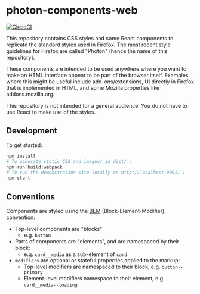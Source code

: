 # photon-components-web

[![CircleCI](https://circleci.com/gh/FirefoxUX/photon-components-web.svg?style=svg)](https://circleci.com/gh/FirefoxUX/photon-components-web)

This repository contains CSS styles and some React components to replicate the standard styles used in Firefox. The most recent style guidelines for Firefox are called "Photon" (hence the name of this repository).

These components are intended to be used anywhere where you want to make an HTML interface appear to be part of the browser itself. Examples where this might be useful include add-ons/extensions, UI directly in Firefox that is implemented in HTML, and some Mozilla properties like addons.mozilla.org.

This repository is not intended for a general audience. You do not have to use React to make use of the styles.

## Development

To get started:

```sh
npm install
# To generate static CSS and images/ in dist/ :
npm run build:webpack
# To run the demonstration site locally on http://localhost:9001/ :
npm start
```

## Conventions

Components are styled using the [BEM](http://getbem.com/) (Block-Element-Modifier) convention:

* Top-level components are "blocks"
  * e.g. `button`
* Parts of components are "elements", and are namespaced by their block:
  * e.g. `card__media` as a sub-element of `card`
* `modifiers` are optional or stateful properties applied to the markup:
  * Top-level modifiers are namespaced to their block, e.g. `button--primary`
  * Element-level modifiers namespace to their element, e.g. `card__media--loading`
